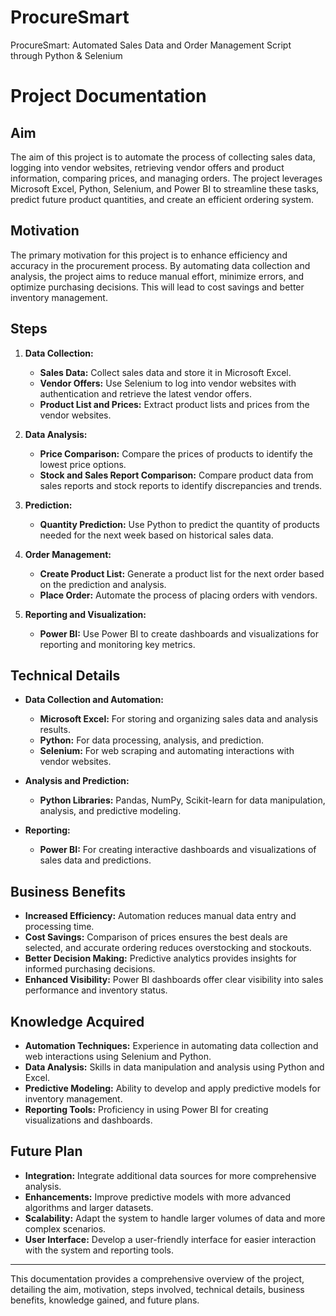 # ProcureSmart
ProcureSmart: Automated Sales Data and Order Management Script through Python &amp; Selenium


# Project Documentation

## Aim

The aim of this project is to automate the process of collecting sales data, logging into vendor websites, retrieving vendor offers and product information, comparing prices, and managing orders. The project leverages Microsoft Excel, Python, Selenium, and Power BI to streamline these tasks, predict future product quantities, and create an efficient ordering system.

## Motivation

The primary motivation for this project is to enhance efficiency and accuracy in the procurement process. By automating data collection and analysis, the project aims to reduce manual effort, minimize errors, and optimize purchasing decisions. This will lead to cost savings and better inventory management.

## Steps

1. **Data Collection:**
   - **Sales Data:** Collect sales data and store it in Microsoft Excel.
   - **Vendor Offers:** Use Selenium to log into vendor websites with authentication and retrieve the latest vendor offers.
   - **Product List and Prices:** Extract product lists and prices from the vendor websites.

2. **Data Analysis:**
   - **Price Comparison:** Compare the prices of products to identify the lowest price options.
   - **Stock and Sales Report Comparison:** Compare product data from sales reports and stock reports to identify discrepancies and trends.

3. **Prediction:**
   - **Quantity Prediction:** Use Python to predict the quantity of products needed for the next week based on historical sales data.

4. **Order Management:**
   - **Create Product List:** Generate a product list for the next order based on the prediction and analysis.
   - **Place Order:** Automate the process of placing orders with vendors.

5. **Reporting and Visualization:**
   - **Power BI:** Use Power BI to create dashboards and visualizations for reporting and monitoring key metrics.

## Technical Details

- **Data Collection and Automation:**
  - **Microsoft Excel:** For storing and organizing sales data and analysis results.
  - **Python:** For data processing, analysis, and prediction.
  - **Selenium:** For web scraping and automating interactions with vendor websites.

- **Analysis and Prediction:**
  - **Python Libraries:** Pandas, NumPy, Scikit-learn for data manipulation, analysis, and predictive modeling.

- **Reporting:**
  - **Power BI:** For creating interactive dashboards and visualizations of sales data and predictions.

## Business Benefits

- **Increased Efficiency:** Automation reduces manual data entry and processing time.
- **Cost Savings:** Comparison of prices ensures the best deals are selected, and accurate ordering reduces overstocking and stockouts.
- **Better Decision Making:** Predictive analytics provides insights for informed purchasing decisions.
- **Enhanced Visibility:** Power BI dashboards offer clear visibility into sales performance and inventory status.

## Knowledge Acquired

- **Automation Techniques:** Experience in automating data collection and web interactions using Selenium and Python.
- **Data Analysis:** Skills in data manipulation and analysis using Python and Excel.
- **Predictive Modeling:** Ability to develop and apply predictive models for inventory management.
- **Reporting Tools:** Proficiency in using Power BI for creating visualizations and dashboards.

## Future Plan

- **Integration:** Integrate additional data sources for more comprehensive analysis.
- **Enhancements:** Improve predictive models with more advanced algorithms and larger datasets.
- **Scalability:** Adapt the system to handle larger volumes of data and more complex scenarios.
- **User Interface:** Develop a user-friendly interface for easier interaction with the system and reporting tools.

---

This documentation provides a comprehensive overview of the project, detailing the aim, motivation, steps involved, technical details, business benefits, knowledge gained, and future plans.
